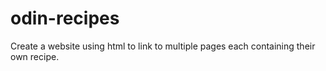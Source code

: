 # odin-recipes
Create a website using html to link to multiple pages each containing their own recipe.